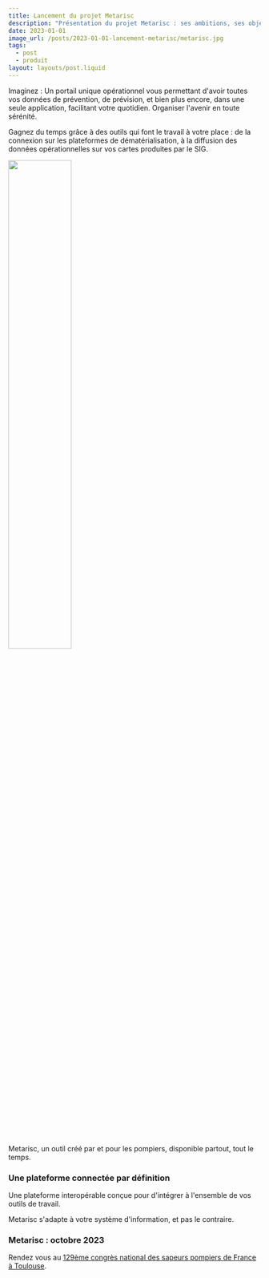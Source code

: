 ```yaml
---
title: Lancement du projet Metarisc
description: "Présentation du projet Metarisc : ses ambitions, ses objectifs et son calendrier de lancement, découvrez le successeur de Prevarisc."
date: 2023-01-01
image_url: /posts/2023-01-01-lancement-metarisc/metarisc.jpg
tags:
  - post
  - produit
layout: layouts/post.liquid
---
```

Imaginez : Un portail unique opérationnel vous permettant d'avoir toutes vos données de prévention, de prévision, et bien plus encore, dans une seule application, facilitant votre quotidien. Organiser l'avenir en toute sérénité.

Gagnez du temps grâce à des outils qui font le travail à votre place : de la connexion sur les plateformes de dématérialisation, à la diffusion des données opérationnelles sur vos cartes produites par le SIG.

<p class="text-center">
  <img src="capture.jpg" width="50%">
</p>

Metarisc, un outil créé par et pour les pompiers, disponible partout, tout le temps.

### Une plateforme connectée par définition

Une plateforme interopérable conçue pour d'intégrer à l'ensemble de vos outils de travail.

Metarisc s'adapte à votre système d'information, et pas le contraire.

### Metarisc : octobre 2023

Rendez vous au [129ème congrès national des sapeurs pompiers de France à Toulouse](https://congres2023.pompiers.fr/).